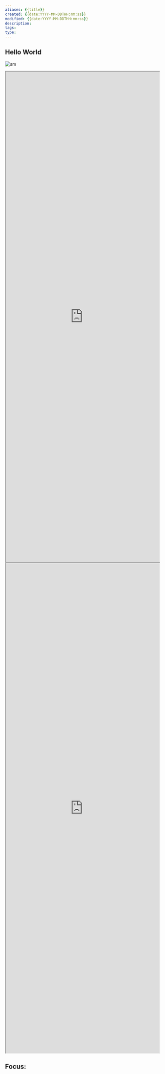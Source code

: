 ```yaml
---
aliases: {{title}}
created: {{date:YYYY-MM-DDTHH:mm:ss}}
modified: {{date:YYYY-MM-DDTHH:mm:ss}}
description: 
tags: 
type: 
---
```


## Hello World

![sm](https://img.owspace.com/Public/uploads/Download/{{date:YYYY/MMDD}}.jpg)

<iframe src='https://tool.lu/article/report' style='height:40vh;width:100%' class='iframe-radius'></iframe>


<iframe src='https://readhub.cn/daily' style='height:40vh;width:100%' class='iframe-radius'></iframe>


## Focus: 

